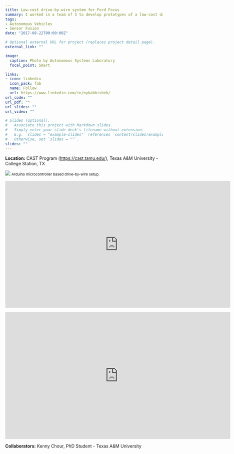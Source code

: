 ```yaml
---
title: Low-cost drive-by-wire system for Ford Focus
summary: I worked in a team of 3 to develop prototypes of a low-cost drive-by-wire system to control a Ford Focus vehicle via sensor emulation using Arduino Mega.
tags:
- Autonomous Vehicles
- Sensor Fusion
date: "2017-08-22T00:00:00Z"

# Optional external URL for project (replaces project detail page).
external_link: ""

image:
  caption: Photo by Autonomous Systems Laboratory
  focal_point: Smart

links:
- icon: linkedin
  icon_pack: fab
  name: Follow
  url: https://www.linkedin.com/in/nykabhishek/
url_code: ""
url_pdf: ""
url_slides: ""
url_video: ""

# Slides (optional).
#   Associate this project with Markdown slides.
#   Simply enter your slide deck's filename without extension.
#   E.g. `slides = "example-slides"` references `content/slides/example-slides.md`.
#   Otherwise, set `slides = ""`.
slides: ""
---
```


<b>Location:</b> CAST Program (https://cast.tamu.edu/), Texas A&M University - College Station, TX

<p>
    <img src='/images/focus_circuit.jpg'>
    <small> Arduino microcontroller based drive-by-wire setup. </small>
</p>
<p>
    <iframe width="720" height="405" src="https://www.youtube.com/embed/0Qlv_Cc4pwY" frameborder="0" allow="accelerometer; autoplay; encrypted-media; gyroscope; picture-in-picture" allowfullscreen></iframe>
</p>
<p>
    <iframe width="720" height="405" src="https://www.youtube.com/embed/Q8OMI-cLm2E" frameborder="0" allow="accelerometer; autoplay; encrypted-media; gyroscope; picture-in-picture" allowfullscreen></iframe>
</p>

<p>
    <b>Collaborators:</b> Kenny Chour, PhD Student - Texas A&M University
</p>